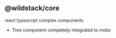 ## @wildstack/core

react typescript complex components
* Tree component completely integrated to mobx